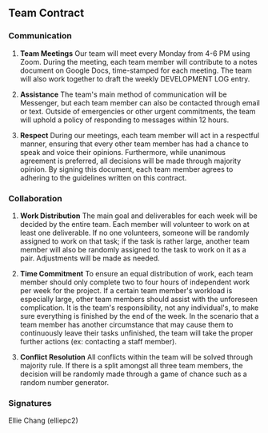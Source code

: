 ## Team Contract

### Communication

1. **Team Meetings** Our team will meet every Monday from 4-6 PM using Zoom. During the meeting, each team member will contribute to a notes document on Google Docs, time-stamped for each meeting. The team will also work together to draft the weekly DEVELOPMENT LOG entry.

2. **Assistance** The team's main method of communication will be Messenger, but each team member can also be contacted through email or text. Outside of emergencies or other urgent commitments, the team will uphold a policy of responding to messages within 12 hours.

3. **Respect** During our meetings, each team member will act in a respectful manner, ensuring that every other team member has had a chance to speak and voice their opinions. Furthermore, while unanimous agreement is preferred, all decisions will be made through majority opinion. By signing this document, each team member agrees to adhering to the guidelines written on this contract.

### Collaboration

1. **Work Distribution** The main goal and deliverables for each week will be decided by the entire team. Each member will volunteer to work on at least one deliverable. If no one volunteers, someone will be randomly assigned to work on that task; if the task is rather large, another team member will also be randomly assigned to the task to work on it as a pair. Adjustments will be made as needed.

2. **Time Commitment** To ensure an equal distribution of work, each team member should only complete two to four hours of independent work per week for the project. If a certain team member's workload is especially large, other team members should assist with the unforeseen complication. It is the team's responsibility, not any individual's, to make sure everything is finished by the end of the week. In the scenario that a team member has another circumstance that may cause them to continuously leave their tasks unfinished, the team will take the proper further actions (ex: contacting a staff member). 

3. **Conflict Resolution** All conflicts within the team will be solved through majority rule. If there is a split amongst all three team members, the decision will be randomly made through a game of chance such as a random number generator.

### Signatures

Ellie Chang (elliepc2) 
